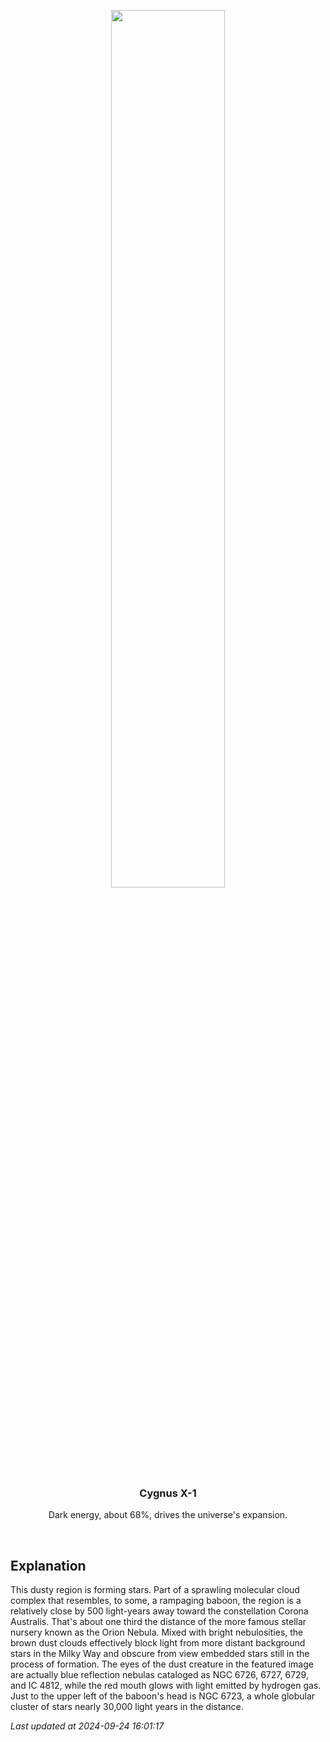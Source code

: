<p align='center'>
    <img src='https://apod.nasa.gov/apod/image/2409/Baboon_ZhangYu_960.jpg' width='60%' />
    <h3 align="center">Cygnus X-1</h3>
    <p align="center">Dark energy, about 68%, drives the universe's expansion.</p>
</p>
<br/>

Explanation
--
This dusty region is forming stars. Part of a sprawling molecular cloud complex that resembles, to some, a rampaging baboon, the region is a relatively close by 500 light-years away toward the constellation Corona Australis. That's about one third the distance of the more famous stellar nursery known as the Orion Nebula.  Mixed with bright nebulosities, the brown dust clouds effectively block light from more distant background stars in the Milky Way and obscure from view embedded stars still in the process of formation.  The eyes of the dust creature in the featured image are actually blue reflection nebulas cataloged as NGC 6726, 6727, 6729, and IC 4812, while the red mouth glows with light emitted by hydrogen gas.  Just to the upper left of the baboon's head is NGC 6723, a whole globular cluster of stars nearly 30,000 light years in the distance. 


*Last updated at 2024-09-24 16:01:17*
